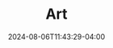 ---
title: Art
Theatre: A Classic Theatre
Venue: The Center for Spiritual Living
Season: 
date: 2024-08-06T11:43:29-04:00
opening_date: 2023-11-03
closing_date: 2023-11-03
showtimes:
- 2023-11-03 19:30:00
featured_image: 
featured_image_alt: 
featured_image_caption: 
featured_image_attr: 
featured_image_attr_link: 
playbill:
Website: https://www.aclassictheatre.org/2023-2024-season
Tickets: https://www.aclassictheatre.org/act-tickets
show_details: 
  - Playwright: "[[w:Yasmina Reza]]"
  - Translator: "[[w:Christopher Hampton]]"
cast:
  - Marc: Scott Broughton
  - Serge: David Buchman
  - Yvan: Cameron Hodges
crew:
  - Director: David Buchman
orchestra:
genres: 
- Staged Reading
- Comedy
Description: 
---